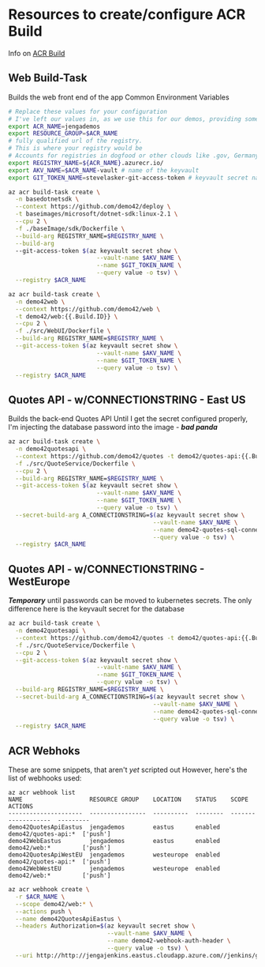 # Resources to create/configure ACR Build
Info on [ACR Build](https://aka.ms/acr/build)

## Web Build-Task
Builds the web front end of the app
 Common Environment Variables
```sh
# Replace these values for your configuration
# I've left our values in, as we use this for our demos, providing some examples
export ACR_NAME=jengademos
export RESOURCE_GROUP=$ACR_NAME
# fully qualified url of the registry. 
# This is where your registry would be
# Accounts for registries in dogfood or other clouds like .gov, Germany and China
export REGISTRY_NAME=${ACR_NAME}.azurecr.io/ 
export AKV_NAME=$ACR_NAME-vault # name of the keyvault
export GIT_TOKEN_NAME=stevelasker-git-access-token # keyvault secret name
```
```sh
az acr build-task create \
  -n basedotnetsdk \
  --context https://github.com/demo42/deploy \
  -t baseimages/microsoft/dotnet-sdk:linux-2.1 \
  --cpu 2 \
  -f ./baseImage/sdk/Dockerfile \
  --build-arg REGISTRY_NAME=$REGISTRY_NAME \
  --build-arg 
  --git-access-token $(az keyvault secret show \
                         --vault-name $AKV_NAME \
                         --name $GIT_TOKEN_NAME \
                         --query value -o tsv) \
  --registry $ACR_NAME 
  ```


```sh
az acr build-task create \
  -n demo42web \
  --context https://github.com/demo42/web \
  -t demo42/web:{{.Build.ID}} \
  --cpu 2 \
  -f ./src/WebUI/Dockerfile \
  --build-arg REGISTRY_NAME=$REGISTRY_NAME \
  --git-access-token $(az keyvault secret show \
                         --vault-name $AKV_NAME \
                         --name $GIT_TOKEN_NAME \
                         --query value -o tsv) \
  --registry $ACR_NAME 
  ```

## Quotes API - w/CONNECTIONSTRING - East US
Builds the back-end Quotes API
Until I get the secret configured properly, I'm injecting the database password into the image - ***bad panda***
```sh
az acr build-task create \
  -n demo42quotesapi \
  --context https://github.com/demo42/quotes -t demo42/quotes-api:{{.Build.ID}} \
  -f ./src/QuoteService/Dockerfile \
  --cpu 2 \
  --build-arg REGISTRY_NAME=$REGISTRY_NAME \
  --git-access-token $(az keyvault secret show \
                         --vault-name $AKV_NAME \
                         --name $GIT_TOKEN_NAME \
                         --query value -o tsv) \
  --secret-build-arg A_CONNECTIONSTRING=$(az keyvault secret show \
                                         --vault-name $AKV_NAME \
                                         --name demo42-quotes-sql-connectionstring-eastus \
                                         --query value -o tsv) \
  --registry $ACR_NAME 
  ```
## Quotes API - w/CONNECTIONSTRING - WestEurope
***Temporary*** until passwords can be moved to kubernetes secrets. 
The only difference here is the keyvault secret for the database

```sh
az acr build-task create \
  -n demo42quotesapi \
  --context https://github.com/demo42/quotes -t demo42/quotes-api:{{.Build.ID}} \
  -f ./src/QuoteService/Dockerfile \
  --cpu 2 \
  --git-access-token $(az keyvault secret show \
                         --vault-name $AKV_NAME \
                         --name $GIT_TOKEN_NAME \
                         --query value -o tsv) \
  --build-arg REGISTRY_NAME=$REGISTRY_NAME \
  --secret-build-arg A_CONNECTIONSTRING=$(az keyvault secret show \
                                         --vault-name $AKV_NAME \
                                         --name demo42-quotes-sql-connectionstring-westeu \
                                         --query value -o tsv) \
  --registry $ACR_NAME 
  ```
  
## ACR Webhoks
These are some snippets, that aren't *yet* scripted out
However, here's the list of webhooks used:
```
az acr webhook list
NAME                   RESOURCE GROUP    LOCATION    STATUS    SCOPE                ACTIONS
---------------------  ----------------  ----------  --------  -------------------  ---------
demo42QuotesApiEastus  jengademos        eastus      enabled   demo42/quotes-api:*  ['push']
demo42WebEastus        jengademos        eastus      enabled   demo42/web:*         ['push']
demo42QuotesApiWestEU  jengademos        westeurope  enabled   demo42/quotes-api:*  ['push']
demo42WebWestEU        jengademos        westeurope  enabled   demo42/web:*         ['push']
```
```sh
az acr webhook create \
  -r $ACR_NAME \
  --scope demo42/web:* \
  --actions push \
  --name demo42QuotesApiEastus \
  --headers Authorization=$(az keyvault secret show \
                            --vault-name $AKV_NAME \
                            --name demo42-webhook-auth-header \
                            --query value -o tsv) \
  --uri http://http://jengajenkins.eastus.cloudapp.azure.com//jenkins/generic-webhook-trigger/invoke
```

